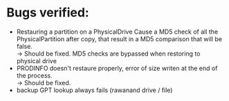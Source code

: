 # Bugs verified:

* Restauring a partition on a PhysicalDrive Cause a MD5 check of all the PhysicalPartition after copy, that result in a MD5 comparison that will be false.  
  -> Should be fixed. MD5 checks are bypassed when restoring to physical drive
* PRODINFO doesn't restaure properly, error of size writen at the end of the process.  
  -> Should be fixed.
* backup GPT lookup always fails (rawanand drive / file)

